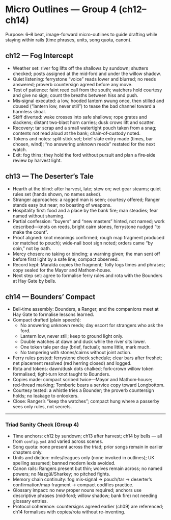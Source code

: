 # Micro Outlines — Group 4 (ch12–ch14)

Purpose: 6–8 beat, image-forward micro-outlines to guide drafting while staying within rails (time phrases, units, song quota, canon).

## ch12 — Fog Intercept
- Weather set: river fog lifts off the shallows by sundown; shutters checked; posts assigned at the mid‑ford and under the willow shadow.
- Quiet listening: ferrystone “voice” reads lower and blurred; no reeds answered; proverb countersign agreed before any move.
- Test of patience: faint reed call from the south; watchers hold courtesy and give no sign; count the breaths between hiss and push.
- Mis‑signal executed: a low, hooded lantern swung once, then stilled and doused (“lantern low, never still”) to tease the bad channel toward a harmless shoal.
- Skiff diverted: wake crosses into safe shallows; rope grates and slackens; distant two‑blast horn carries; dusk crows lift and scatter.
- Recovery: tar scrap and a small watertight pouch taken from a snag; contents not read aloud at the bank; chain‑of‑custody noted.
- Tokens and notes: split‑stick set; brief slate entry made (times, bar chosen, wind); “no answering unknown reeds” restated for the next watch.
- Exit: fog thins; they hold the ford without pursuit and plan a fire‑side review by harvest light.

## ch13 — The Deserter’s Tale
- Hearth at the blind: after harvest, late; stew on; wet gear steams; quiet rules set (hands shown, no names asked).
- Stranger approaches: a ragged man is seen; courtesy offered; Ranger stands easy but near; no boasting of weapons.
- Hospitality first: food and a place by the bank fire; man steadies; fear named without shaming.
- Partial confession: “buyers” and “new masters” hinted, not named; work described—knots on reeds, bright cairn stones, ferrystone nudged “to make the count”.
- Proof aligned: knot meanings confirmed; rough map fragment produced (or matched to pouch); wide‑nail boot sign noted; orders came “by coin,” not by oath.
- Mercy chosen: no taking or binding; a warning given; the man sent off before first light by a safe line; compact observed.
- Record kept: Maralda copies the fragment; Tolly logs times and phrases; copy sealed for the Mayor and Mathom‑house.
- Next step set: agree to formalise ferry rules and rota with the Bounders at Hay Gate by bells.

## ch14 — Bounders’ Compact
- Bell‑time assembly: Bounders, a Ranger, and the companions meet at Hay Gate to formalise lessons learned.
- Compact drafted (plain speech):
  - No answering unknown reeds; day escort for strangers who ask the ford.
  - Lantern low, never still; keep to ground light only.
  - Double watches at dawn and dusk while the river sits lower.
  - One token tale per day (brief, factual); name little, mark much.
  - No tampering with stones/cairns without joint action.
- Ferry rules posted: ferrystone check schedule; clear bars after freshet; net placement resolved (red herring closed) and logged.
- Rota and tokens: dawn/dusk dots chalked; fork‑crown willow token formalised; tight‑turn knot taught to Bounders.
- Copies made: compact scribed twice—Mayor and Mathom‑house; red‑thread marking; Tomberic bears a service copy toward Longbottom.
- Courtesy tested: a whistle tries a Bounder; the proverb countersign holds; no leakage to onlookers.
- Close: Ranger’s “keep the watches”; compact hung where a passerby sees only rules, not secrets.

---

### Triad Sanity Check (Group 4)
- Time anchors: ch12 by sundown; ch13 after harvest; ch14 by bells — all from `config.yml` and varied across scenes.
- Song quota: none present across the triad; prior songs remain in earlier chapters only.
- Units and diction: miles/leagues only (none invoked in outlines); UK spelling assumed; banned modern lexis avoided.
- Canon rails: Rangers present but thin; wolves remain across; no named powers; no Nazgûl/Sharkey; no pitched fights.
- Memory chain continuity: fog mis‑signal → pouch/tar → deserter’s confirmation/map fragment → compact codifies practice.
- Glossary impact: no new proper nouns required; anchors use descriptive phrases (mid‑ford; willow shadow; bank fire) not needing glossary entries.
- Protocol coherence: countersigns agreed earlier (ch09) are referenced; ch14 formalises with copies/rota without re‑inventing.

